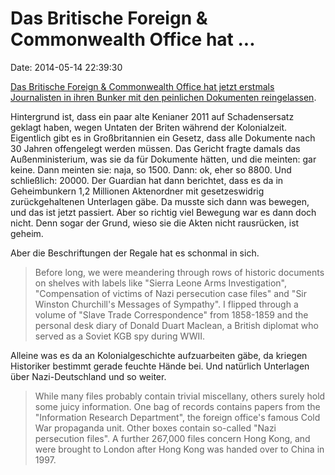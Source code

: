Das Britische Foreign & Commonwealth Office hat \...
====================================================

Date: 2014-05-14 22:39:30

[Das Britische Foreign & Commonwealth Office hat jetzt erstmals
Journalisten in ihren Bunker mit den peinlichen Dokumenten
reingelassen](http://www.vice.com/en_uk/read/the-uk-government-are-opening-thousands-of-secret-files-to-the-public).

Hintergrund ist, dass ein paar alte Kenianer 2011 auf Schadensersatz
geklagt haben, wegen Untaten der Briten während der Kolonialzeit.
Eigentlich gibt es in Großbritannien ein Gesetz, dass alle Dokumente
nach 30 Jahren offengelegt werden müssen. Das Gericht fragte damals das
Außenministerium, was sie da für Dokumente hätten, und die meinten: gar
keine. Dann meinten sie: naja, so 1500. Dann: ok, eher so 8800. Und
schließlich: 20000. Der Guardian hat dann berichtet, dass es da in
Geheimbunkern 1,2 Millionen Aktenordner mit gesetzeswidrig
zurückgehaltenen Unterlagen gäbe. Da musste sich dann was bewegen, und
das ist jetzt passiert. Aber so richtig viel Bewegung war es dann doch
nicht. Denn sogar der Grund, wieso sie die Akten nicht rausrücken, ist
geheim.

Aber die Beschriftungen der Regale hat es schonmal in sich.

> Before long, we were meandering through rows of historic documents on
> shelves with labels like "Sierra Leone Arms Investigation",
> "Compensation of victims of Nazi persecution case files" and "Sir
> Winston Churchill's Messages of Sympathy". I flipped through a volume
> of "Slave Trade Correspondence" from 1858-1859 and the personal desk
> diary of Donald Duart Maclean, a British diplomat who served as a
> Soviet KGB spy during WWII.

Alleine was es da an Kolonialgeschichte aufzuarbeiten gäbe, da kriegen
Historiker bestimmt gerade feuchte Hände bei. Und natürlich Unterlagen
über Nazi-Deutschland und so weiter.

> While many files probably contain trivial miscellany, others surely
> hold some juicy information. One bag of records contains papers from
> the "Information Research Department", the foreign office's famous
> Cold War propaganda unit. Other boxes contain so-called \"Nazi
> persecution files\". A further 267,000 files concern Hong Kong, and
> were brought to London after Hong Kong was handed over to China in
> 1997.
